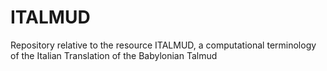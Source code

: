 # ITALMUD
Repository relative to the resource ITALMUD, a computational terminology of the Italian Translation of the Babylonian Talmud
